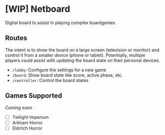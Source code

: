 # [WIP] Netboard

Digital board to assist in playing complex boardgames

## Routes

The intent is to show the board on a large screen (television or monitor) and control it from a smaller device (phone or tablet). Potentially, multiple players could assist with updating the board state on their personal devices.

 - `/lobby`: Configure the settings for a new game
 - `/board`: Show board state like score, active phase, etc. 
 - `/controller`: Control the board states

 ## Games Supported

*Coming soon*

 - [ ] Twilight Imperium
 - [ ] Arkham Horror
 - [ ] Eldritch Horror
